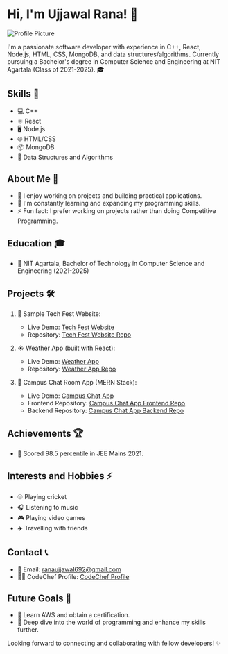 # Hi, I'm Ujjawal Rana! 👋

![Profile Picture](https://avatars.githubusercontent.com/u/insert_user_id_here?v=4&s=100&border=2&size=50)


I'm a passionate software developer with experience in C++, React, Node.js, HTML, CSS, MongoDB, and data structures/algorithms. Currently pursuing a Bachelor's degree in Computer Science and Engineering at NIT Agartala (Class of 2021-2025). 🎓

## Skills 🚀

- 💻 C++
- ⚛️ React
- 🖥️ Node.js
- 🌐 HTML/CSS
- 📦 MongoDB
- 🧠 Data Structures and Algorithms

## About Me 🌟

- 🔭 I enjoy working on projects and building practical applications.
- 🌱 I'm constantly learning and expanding my programming skills.
- ⚡ Fun fact: I prefer working on projects rather than doing Competitive Programming.

## Education 🎓

- 🏫 NIT Agartala, Bachelor of Technology in Computer Science and Engineering (2021-2025)

## Projects 🛠️

1. 🎉 Sample Tech Fest Website:
   - Live Demo: [Tech Fest Website](https://ranaujjawal.github.io/techfest/)
   - Repository: [Tech Fest Website Repo](https://github.com/Ranaujjawal/techfest)

2. ☀️ Weather App (built with React):
   - Live Demo: [Weather App](https://63a49e5b771eab029357014d--effortless-twilight-be58fc.netlify.app/)
   - Repository: [Weather App Repo](https://github.com/Ranaujjawal/weatherapp)

3. 💬 Campus Chat Room App (MERN Stack):
   - Live Demo: [Campus Chat App](https://campuschatapp.onrender.com)
   - Frontend Repository: [Campus Chat App Frontend Repo](https://github.com/Ranaujjawal/campus-frontend)
   - Backend Repository: [Campus Chat App Backend Repo](https://github.com/Ranaujjawal/campus-backend)

## Achievements 🏆

- 🎯 Scored 98.5 percentile in JEE Mains 2021.

## Interests and Hobbies ⚡

- ⚾️ Playing cricket
- 🎧 Listening to music
- 🎮 Playing video games
- ✈️ Travelling with friends

## Contact 📞

- 📧 Email: ranaujjawal692@gmail.com
- 👨‍💻 CodeChef Profile: [CodeChef Profile](https://www.codechef.com/users/ujjawal162)

## Future Goals 🌠

- 🌟 Learn AWS and obtain a certification.
- 🚀 Deep dive into the world of programming and enhance my skills further.

Looking forward to connecting and collaborating with fellow developers! ✨

